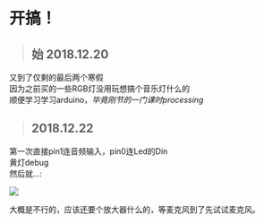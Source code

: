开搞！
====
  
  
  
>始 2018.12.20
>----
又到了仅剩的最后两个寒假  
因为之前买的一些RGB灯没用玩想搞个音乐灯什么的  
顺便学习学习arduino，_毕竟刚节的一门课时processing_  
  
  
  
>2018.12.22
>----
第一次直接pin1连音频输入，pin0连Led的Din  
黄灯debug  
然后就...:   

![](https://github.com/EricHerilan/Raspi_Sysinfo_oled_display/raw/master/img/unfinisheddemo1.gif)

大概是不行的，应该还要个放大器什么的，等麦克风到了先试试麦克风。  
